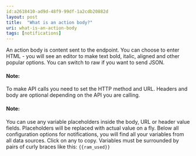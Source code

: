 ```yaml
---
id:a2618410-ad9d-48f9-99df-1a2cdb20882d
layout: post
title:  "What is an action body?"
uri: what-is-an-action-body
tags: [notifications]
---
```


An action body is content sent to the endpoint. You can choose to enter HTML - you will see an editor to make text bold, italic, aligned and other popular options. You can switch to raw if you want to send JSON.

<!-- more -->

#### Note:

To make API calls you need to set the HTTP method and URL. Headers and body are optional depending on the API you are calling.

#### Note:

You can use any variable placeholders inside the body, URL or header value fields. Placeholders will be replaced with actual value on a fly. Below all configuration options for notifications, you will find all your variables from all data sources. Click on any to copy. Variables must be surrounded by pairs of curly braces like this: `{{ram_used}}`